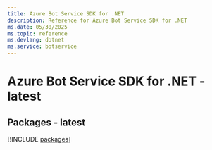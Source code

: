 ```yaml
---
title: Azure Bot Service SDK for .NET
description: Reference for Azure Bot Service SDK for .NET
ms.date: 05/30/2025
ms.topic: reference
ms.devlang: dotnet
ms.service: botservice
---
```

# Azure Bot Service SDK for .NET - latest
## Packages - latest
[!INCLUDE [packages](bot-service-index.md)]